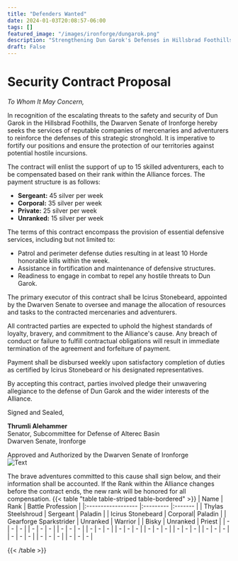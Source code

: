 ```yaml
---
title: "Defenders Wanted"
date: 2024-01-03T20:08:57-06:00
tags: []
featured_image: "/images/ironforge/dungarok.png"
description: "Strengthening Dun Garok's Defenses in Hillsbrad Foothills"
draft: False
---
```

# Security Contract Proposal

*To Whom It May Concern,*

In recognition of the escalating threats to the safety and security of Dun Garok in the Hillsbrad Foothills, the Dwarven Senate of Ironforge hereby seeks the services of reputable companies of mercenaries and adventurers to reinforce the defenses of this strategic stronghold. It is imperative to fortify our positions and ensure the protection of our territories against potential hostile incursions.

The contract will enlist the support of up to 15 skilled adventurers, each to be compensated based on their rank within the Alliance forces. The payment structure is as follows:

- **Sergeant:** 45 silver per week
- **Corporal:** 35 silver per week
- **Private:** 25 silver per week
- **Unranked:** 15 silver per week

The terms of this contract encompass the provision of essential defensive services, including but not limited to:
  
- Patrol and perimeter defense duties resulting in at least 10 Horde honorable kills within the week.
- Assistance in fortification and maintenance of defensive structures.
- Readiness to engage in combat to repel any hostile threats to Dun Garok.

The primary executor of this contract shall be Icirus Stonebeard, appointed by the Dwarven Senate to oversee and manage the allocation of resources and tasks to the contracted mercenaries and adventurers.

All contracted parties are expected to uphold the highest standards of loyalty, bravery, and commitment to the Alliance's cause. Any breach of conduct or failure to fulfill contractual obligations will result in immediate termination of the agreement and forfeiture of payment.

Payment shall be disbursed weekly upon satisfactory completion of duties as certified by Icirus Stonebeard or his designated representatives.

By accepting this contract, parties involved pledge their unwavering allegiance to the defense of Dun Garok and the wider interests of the Alliance.

Signed and Sealed,

**Thrumli Alehammer**  
Senator, Subcommittee for Defense of Alterec Basin  
Dwarven Senate, Ironforge

Approved and Authorized by the Dwarven Senate of Ironforge  
![Text](/images/ironforge/ironforgeSeal.png "Seal of Ironforge")

The brave adventures committed to this cause shall sign below, and their information shall be accounted. If the Rank within the Alliance changes before the contract ends, the new rank will be honored for all compensation. 
{{< table "table table-striped table-bordered" >}} 
| Name               | Rank     | Battle Profession   |
|:------------------ |:--------- |:------- |
| Thylas Steelshroud | Sergeant     | Paladin |
| Icirus Stonebeard  | Corporal| Paladin |
| Gearforge Sparkstrider | Unranked | Warrior |
| Bisky | Unranked | Priest |
| - | - | - |
| - | - | - |
| - | - | - |
| - | - | - |
| - | - | - |
| - | - | - |
| - | - | - |
| - | - | - |
| - | - | - |
| - | - | - |
| - | - | - |

{{< /table >}}